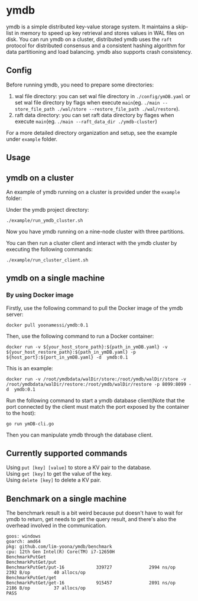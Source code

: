 # ymdb
ymdb is a simple distributed key-value storage system. It maintains a skip-list in memory to speed up key retrieval and stores values in WAL files on disk. You can run ymdb on a cluster, distributed ymdb uses the `raft` protocol for distributed consensus and a consistent hashing algorithm for data partitioning and load balancing. ymdb also supports crash consistency.

## Config
Before running ymdb, you need to prepare some directories:

1. wal file directory: you can set wal file directory in `./config/ymDB.yaml` or set wal file directory by flags when execute `main`(eg. `./main --store_file_path ./wal/store --restore_file_path ./wal/restore`).  
2. raft data directory: you can set raft data directory by flages when execute `main`(eg. `./main --raft_data_dir ./ymdb-cluster`)
   
For a more detailed directory organization and setup, see the example under `example` folder.

## Usage

## ymdb on a cluster
An example of ymdb running on a cluster is provided under the `example` folder:

Under the ymdb project directory:  
```shell
./example/run_ymdb_cluster.sh
```
Now you have ymdb running on a nine-node cluster with three partitions.

You can then run a cluster client and interact with the ymdb cluster by executing the following commands:
```shell
./example/run_cluster_client.sh
```

## ymdb on a single machine
### By using Docker image
Firstly, use the following command to pull the Docker image of the ymdb server:  
```shell
docker pull yoonamessi/ymdb:0.1
```
Then, use the following command to run a Docker container:  
```shell
docker run -v ${your_host_store_path}:${path_in_ymDB.yaml} -v ${your_host_restore_path}:${path_in_ymDB.yaml} -p ${host_port}:${port_in_ymDB.yaml} -d  ymdb:0.1
```
This is an example:  
```shell
docker run -v /root/ymdbdata/walDir/store:/root/ymdb/walDir/store -v /root/ymdbdata/walDir/restore:/root/ymdb/walDir/restore -p 8099:8099 -d  ymdb:0.1
```
Run the following command to start a ymdb database client(Note that the port connected by the client must match the port exposed by the container to the host):  
```shell
go run ymDB-cli.go
```
Then you can manipulate ymdb through the database client.


## Currently supported commands
Using `put [key] [value]` to store a KV pair to the database.  
Using `get [key]` to get the value of the key.  
Using `delete [key]` to delete a KV pair.



## Benchmark on a single machine
The benchmark result is a bit weird because put doesn't have to wait for ymdb to return, get needs to get the query result, and there's also the overhead involved in the communication.  
```shell
goos: windows
goarch: amd64
pkg: github.com/lim-yoona/ymdb/benchmark
cpu: 12th Gen Intel(R) Core(TM) i7-12650H
BenchmarkPutGet
BenchmarkPutGet/put
BenchmarkPutGet/put-16            339727              2994 ns/op            2392 B/op         40 allocs/op
BenchmarkPutGet/get
BenchmarkPutGet/get-16            915457              2891 ns/op            2186 B/op         37 allocs/op
PASS
```
